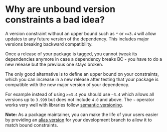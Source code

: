 # Why are unbound version constraints a bad idea?

A version constraint without an upper bound such as `*` or `>=3.4` will allow
updates to any future version of the dependency. This includes major versions
breaking backward compatibility.

Once a release of your package is tagged, you cannot tweak its dependencies
anymore in case a dependency breaks BC - you have to do a new release but the
previous one stays broken.

The only good alternative is to define an upper bound on your constraints,
which you can increase in a new release after testing that your package is
compatible with the new major version of your dependency.

For example instead of using `>=3.4` you should use `~3.4` which allows all
versions up to `3.999` but does not include `4.0` and above. The `~` operator
works very well with libraries follow [semantic versioning](http://semver.org).

**Note:** As a package maintainer, you can make the life of your users easier
by providing an [alias version](../articles/aliases.md) for your development
branch to allow it to match bound constraints.
